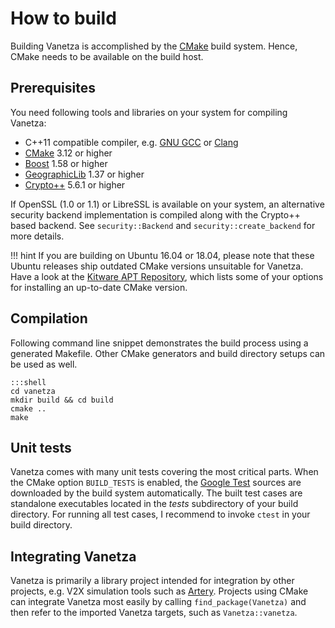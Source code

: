 # How to build

Building Vanetza is accomplished by the [CMake](https://cmake.org) build system. Hence, CMake needs to be available on the build host.

## Prerequisites

You need following tools and libraries on your system for compiling Vanetza:

* C++11 compatible compiler, e.g. [GNU GCC](https://gcc.gnu.org) or [Clang](http://clang.llvm.org)
* [CMake](https://cmake.org) 3.12 or higher
* [Boost](https://www.boost.org) 1.58 or higher
* [GeographicLib](http://geographiclib.sourceforge.net) 1.37 or higher
* [Crypto++](https://www.cryptopp.com) 5.6.1 or higher

If OpenSSL (1.0 or 1.1) or LibreSSL is available on your system, an alternative security backend implementation is compiled along with the Crypto++ based backend.
See `security::Backend` and `security::create_backend` for more details.

!!! hint
    If you are building on Ubuntu 16.04 or 18.04, please note that these Ubuntu releases ship outdated CMake versions unsuitable for Vanetza.
    Have a look at the [Kitware APT Repository](https://apt.kitware.com), which lists some of your options for installing an up-to-date CMake version.


## Compilation

Following command line snippet demonstrates the build process using a generated Makefile.
Other CMake generators and build directory setups can be used as well.

    :::shell
    cd vanetza
    mkdir build && cd build
    cmake ..
    make


## Unit tests

Vanetza comes with many unit tests covering the most critical parts.
When the CMake option `BUILD_TESTS` is enabled, the [Google Test](https://github.com/google/googletest/) sources are downloaded by the build system automatically.
The built test cases are standalone executables located in the *tests* subdirectory of your build directory.
For running all test cases, I recommend to invoke `ctest` in your build directory.


## Integrating Vanetza

Vanetza is primarily a library project intended for integration by other projects, e.g. V2X simulation tools such as [Artery](https://github.com/riebl/artery).
Projects using CMake can integrate Vanetza most easily by calling `find_package(Vanetza)` and then refer to the imported Vanetza targets, such as `Vanetza::vanetza`.

